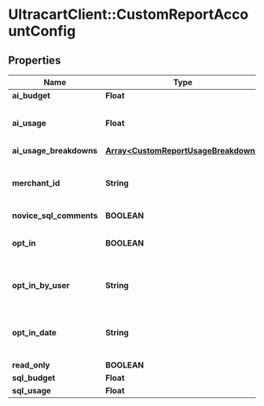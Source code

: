 # UltracartClient::CustomReportAccountConfig

## Properties
Name | Type | Description | Notes
------------ | ------------- | ------------- | -------------
**ai_budget** | **Float** |  | [optional] 
**ai_usage** | **Float** | Current AI usage creating reports | [optional] 
**ai_usage_breakdowns** | [**Array&lt;CustomReportUsageBreakdown&gt;**](CustomReportUsageBreakdown.md) |  | [optional] 
**merchant_id** | **String** | Current BigQuery SQL usage running reports | [optional] 
**novice_sql_comments** | **BOOLEAN** |  | [optional] 
**opt_in** | **BOOLEAN** | True if they have opted into custom reports | [optional] 
**opt_in_by_user** | **String** | User that opted into custom reporting | [optional] 
**opt_in_date** | **String** | Date/time that custom reporting was opted in to | [optional] 
**read_only** | **BOOLEAN** |  | [optional] 
**sql_budget** | **Float** |  | [optional] 
**sql_usage** | **Float** |  | [optional] 


